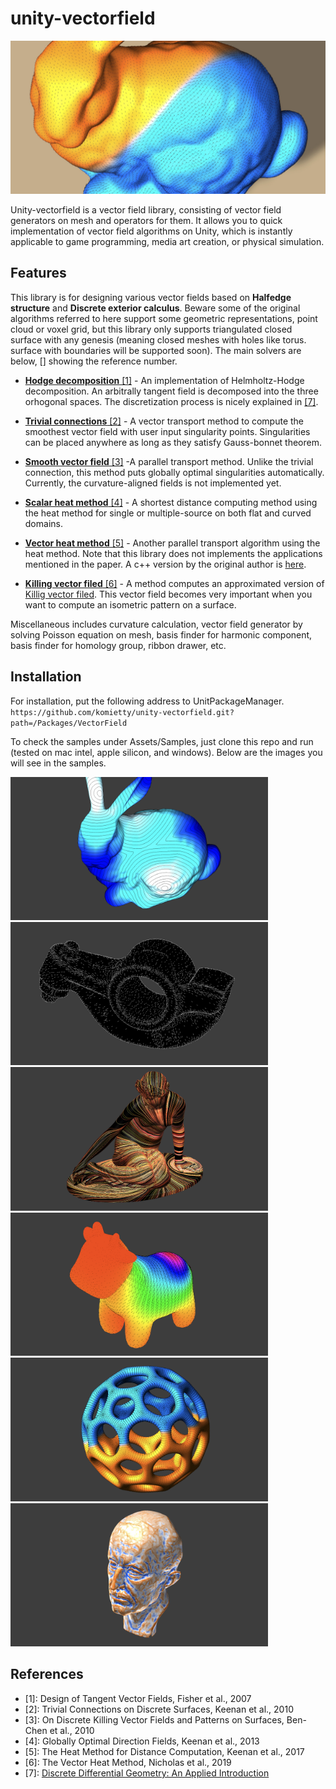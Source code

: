 # unity-vectorfield
 <img src="Documents/vectorheat.jpeg"/>

Unity-vectorfield is a vector field library, consisting of vector field generators on mesh and operators for them. It allows you to quick implementation of vector field algorithms on Unity, which is instantly applicable to game programming, media art creation, or physical simulation.

## Features
This library is for designing various vector fields based on  **Halfedge structure** and **Discrete exterior calculus**. Beware some of the original algorithms referred to here support some geometric representations, point cloud or voxel grid, but this library only supports triangulated closed surface with any genesis (meaning closed meshes with holes like torus. surface with boundaries will be supported soon). The main solvers are below, [] showing the reference number.

- [**Hodge decomposition** [1]](#1) - An implementation of Helmholtz-Hodge decomposition. An arbitrally tangent field is decomposed into the three orhogonal spaces. The discretization process is nicely explained in [[7]](#7).

- [**Trivial connections** [2]](#2) - A vector transport method to compute the smoothest vector field with user input singularity points. Singularities can be placed anywhere as long as they satisfy Gauss-bonnet theorem.

- [**Smooth vector field** [3]](#4) -A parallel transport method. Unlike the trivial connection, this method puts globally optimal singularities automatically. Currently, the curvature-aligned fields is not implemented yet. 

- [**Scalar heat method** [4]](#5) - A shortest distance computing method using the heat method for single or multiple-source on both flat and curved domains. 

- [**Vector heat method** [5]](#6) - Another parallel transport algorithm using the heat method. Note that this library does not implements the applications mentioned in the paper. A c++ version by the original author is [here](https://github.com/nmwsharp/geometry-central).

- [**Killing vector filed** [6]](#3) - A method computes an approximated version of [Killig vector filed](https://en.wikipedia.org/wiki/Killing_vector_field). This vector field becomes very important when you want to compute an isometric pattern on a surface.  

Miscellaneous includes curvature calculation, vector field generator by solving Poisson equation on mesh, basis finder for harmonic component, basis finder for homology group, ribbon drawer, etc. 


## Installation 
For installation, put the following address to UnitPackageManager.  
`https://github.com/komietty/unity-vectorfield.git?path=/Packages/VectorField`

To check the samples under Assets/Samples, just clone this repo and run (tested on mac intel, apple silicon, and windows). Below are the images you will see in the samples.

<div display="flex">
 <img src="Documents/p4.png" width="412"/>
 <img src="Documents/p2.png" width="412"/>
 <img src="Documents/p5.png" width="412"/>
 <img src="Documents/p1.png" width="412"/>
 <img src="Documents/p3.png" width="412"/>
 <img src="Documents/p6.png" width="412"/>
 </div>

 ## References
 - <a id="1">[1]: Design of Tangent Vector Fields, Fisher et al., 2007</a>
 - <a id="2">[2]: Trivial Connections on Discrete Surfaces, Keenan et al., 2010</a>
 - <a id="3">[3]: On Discrete Killing Vector Fields and Patterns on Surfaces, Ben-Chen et al., 2010</a>
 - <a id="4">[4]: Globally Optimal Direction Fields, Keenan et al., 2013</a>
 - <a id="5">[5]: The Heat Method for Distance Computation, Keenan et al., 2017</a>
 - <a id="6">[6]: The Vector Heat Method, Nicholas et al., 2019</a>
 - <a id="7">[7]: [Discrete Differential Geometry: An Applied Introduction](https://www.cs.cmu.edu/~kmcrane/Projects/DDG/)</a>